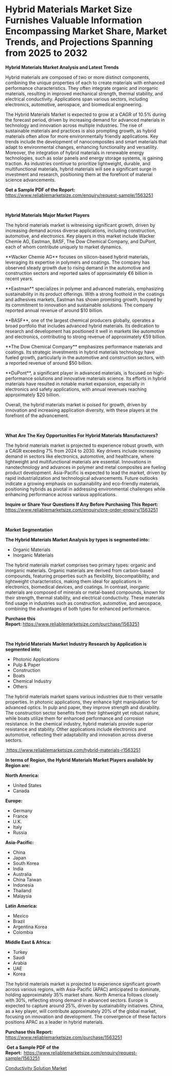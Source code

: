 <p><h1>Hybrid Materials Market Size Furnishes Valuable Information Encompassing Market Share, Market Trends, and Projections Spanning from 2025 to 2032</h1></p><p><strong>Hybrid Materials Market Analysis and Latest Trends</strong></p>
<p><p>Hybrid materials are composed of two or more distinct components, combining the unique properties of each to create materials with enhanced performance characteristics. They often integrate organic and inorganic materials, resulting in improved mechanical strength, thermal stability, and electrical conductivity. Applications span various sectors, including electronics, automotive, aerospace, and biomedical engineering.</p><p>The Hybrid Materials Market is expected to grow at a CAGR of 10.5% during the forecast period, driven by increasing demand for advanced materials in technology and innovation across multiple industries. The rise of sustainable materials and practices is also prompting growth, as hybrid materials often allow for more environmentally friendly applications. Key trends include the development of nanocomposites and smart materials that adapt to environmental changes, enhancing functionality and versatility. Moreover, the integration of hybrid materials in renewable energy technologies, such as solar panels and energy storage systems, is gaining traction. As industries continue to prioritize lightweight, durable, and multifunctional materials, hybrid materials will see a significant surge in investment and research, positioning them at the forefront of material science advancements.</p></p>
<p><strong>Get a Sample PDF of the Report:&nbsp;</strong> <a href="https://www.reliablemarketsize.com/enquiry/request-sample/1563251?utm_campaign=1939&utm_medium=2&utm_source=Github&utm_content=ia&utm_term=30012025&utm_id=hybrid-materials">https://www.reliablemarketsize.com/enquiry/request-sample/1563251</a></p>
<p>&nbsp;</p>
<p><strong>Hybrid Materials Major Market Players</strong></p>
<p><p>The hybrid materials market is witnessing significant growth, driven by increasing demand across diverse applications, including construction, automotive, and electronics. Key players in this market include Wacker Chemie AG, Eastman, BASF, The Dow Chemical Company, and DuPont, each of whom contribute uniquely to market dynamics.</p><p>**Wacker Chemie AG** focuses on silicon-based hybrid materials, leveraging its expertise in polymers and coatings. The company has observed steady growth due to rising demand in the automotive and construction sectors and reported sales of approximately €6 billion in recent years.</p><p>**Eastman** specializes in polymer and advanced materials, emphasizing sustainability in its product offerings. With a strong foothold in the coatings and adhesives markets, Eastman has shown promising growth, buoyed by its commitment to innovation and sustainable solutions. The company reported annual revenue of around $10 billion.</p><p>**BASF**, one of the largest chemical producers globally, operates a broad portfolio that includes advanced hybrid materials. Its dedication to research and development has positioned it well in markets like automotive and electronics, contributing to strong revenue of approximately €59 billion.</p><p>**The Dow Chemical Company** emphasizes performance materials and coatings. Its strategic investments in hybrid materials technology have fueled growth, particularly in the automotive and construction sectors, with a reported revenue of around $50 billion.</p><p>**DuPont**, a significant player in advanced materials, is focused on high-performance solutions and innovative materials science. Its efforts in hybrid materials have resulted in notable market expansion, especially in electronics and safety applications, with annual revenues reaching approximately $20 billion.</p><p>Overall, the hybrid materials market is poised for growth, driven by innovation and increasing application diversity, with these players at the forefront of the advancement.</p></p>
<p>&nbsp;</p>
<p><strong>What Are The Key Opportunities For Hybrid Materials Manufacturers?</strong></p>
<p><p>The hybrid materials market is projected to experience robust growth, with a CAGR exceeding 7% from 2024 to 2030. Key drivers include increasing demand in sectors like electronics, automotive, and healthcare, where lightweight and multifunctional materials are essential. Innovations in nanotechnology and advances in polymer and metal composites are fueling product development. Asia-Pacific is expected to lead the market, driven by rapid industrialization and technological advancements. Future outlooks indicate a growing emphasis on sustainability and eco-friendly materials, positioning hybrids as pivotal in addressing environmental challenges while enhancing performance across various applications.</p></p>
<p><strong>Inquire or Share Your Questions If Any Before Purchasing This Report:</strong> <a href="https://www.reliablemarketsize.com/enquiry/pre-order-enquiry/1563251?utm_campaign=1939&utm_medium=2&utm_source=Github&utm_content=ia&utm_term=30012025&utm_id=hybrid-materials">https://www.reliablemarketsize.com/enquiry/pre-order-enquiry/1563251</a></p>
<p>&nbsp;</p>
<p><strong>Market Segmentation</strong></p>
<p><strong>The Hybrid Materials Market Analysis by types is segmented into:</strong></p>
<p><ul><li>Organic Materials</li><li>Inorganic Materials</li></ul></p>
<p><p>The hybrid materials market comprises two primary types: organic and inorganic materials. Organic materials are derived from carbon-based compounds, featuring properties such as flexibility, biocompatibility, and lightweight characteristics, making them ideal for applications in electronics, biomedical devices, and coatings. In contrast, inorganic materials are composed of minerals or metal-based compounds, known for their strength, thermal stability, and electrical conductivity. These materials find usage in industries such as construction, automotive, and aerospace, combining the advantages of both types for enhanced performance.</p></p>
<p><strong>Purchase this Report:&nbsp;</strong><a href="https://www.reliablemarketsize.com/purchase/1563251?utm_campaign=1939&utm_medium=2&utm_source=Github&utm_content=ia&utm_term=30012025&utm_id=hybrid-materials">https://www.reliablemarketsize.com/purchase/1563251</a></p>
<p>&nbsp;</p>
<p><strong>The Hybrid Materials Market Industry Research by Application is segmented into:</strong></p>
<p><ul><li>Photonic Applications</li><li>Pulp & Paper</li><li>Construction</li><li>Boats</li><li>Chemical Industry</li><li>Others</li></ul></p>
<p><p>The hybrid materials market spans various industries due to their versatile properties. In photonic applications, they enhance light manipulation for advanced optics. In pulp and paper, they improve strength and durability. The construction sector benefits from their lightweight yet robust nature, while boats utilize them for enhanced performance and corrosion resistance. In the chemical industry, hybrid materials provide superior resistance and stability. Other applications include electronics and automotive, reflecting their adaptability and innovation across diverse sectors.</p></p>
<p><a href="https://www.reliablemarketsize.com/hybrid-materials-r1563251?utm_campaign=1939&utm_medium=2&utm_source=Github&utm_content=ia&utm_term=30012025&utm_id=hybrid-materials">&nbsp;https://www.reliablemarketsize.com/hybrid-materials-r1563251</a></p>
<p><strong>In terms of Region, the Hybrid Materials Market Players available by Region are:</strong></p>
<p>
    <p> <strong> North America: </strong>
        <ul>
            <li>United States</li>
            <li>Canada</li>
        </ul>
        </p> 
    <p> <strong> Europe: </strong>
        <ul>
            <li>Germany</li>
            <li>France</li>
            <li>U.K.</li>
            <li>Italy</li>
            <li>Russia</li>
        </ul>
        </p> 
    <p> <strong> Asia-Pacific: </strong>
        <ul>
            <li>China</li>
            <li>Japan</li>
            <li>South Korea</li>
            <li>India</li>
            <li>Australia</li>
            <li>China Taiwan</li>
            <li>Indonesia</li>
            <li>Thailand</li>
            <li>Malaysia</li>
        </ul>
        </p> 
    <p> <strong> Latin America: </strong>
        <ul>
            <li>Mexico</li>
            <li>Brazil</li>
            <li>Argentina Korea</li>
            <li>Colombia</li>
        </ul>
        </p> 
    <p> <strong> Middle East & Africa: </strong>
        <ul>
            <li>Turkey</li>
            <li>Saudi</li>
            <li>Arabia</li>
            <li>UAE</li>
            <li>Korea</li>
        </ul>
    </p>
    </p>
<p><p>The hybrid materials market is projected to experience significant growth across various regions, with Asia-Pacific (APAC) anticipated to dominate, holding approximately 35% market share. North America follows closely with 30%, reflecting strong demand in advanced sectors. Europe is expected to capture around 25%, driven by sustainability initiatives. China, as a key player, will contribute approximately 20% of the global market, focusing on innovation and development. The convergence of these factors positions APAC as a leader in hybrid materials.</p></p>
<p><strong>Purchase this Report: </strong><a href="https://www.reliablemarketsize.com/purchase/1563251?utm_campaign=1939&utm_medium=2&utm_source=Github&utm_content=ia&utm_term=30012025&utm_id=hybrid-materials">https://www.reliablemarketsize.com/purchase/1563251</a></p>
<p>&nbsp;<strong>Get a Sample PDF of the Report:&nbsp;&nbsp;</strong><a href="https://www.reliablemarketsize.com/enquiry/request-sample/1563251?utm_campaign=1939&utm_medium=2&utm_source=Github&utm_content=ia&utm_term=30012025&utm_id=hybrid-materials">https://www.reliablemarketsize.com/enquiry/request-sample/1563251</a></p>
<p><strong></strong></p>
<p><p><a href="https://github.com/musickyung75/Market-Research-Report-List-1/blob/main/conductivity-solution-market.md?utm_campaign=1939&utm_medium=2&utm_source=Github&utm_content=ia&utm_term=30012025&utm_id=hybrid-materials">Conductivity Solution Market</a></p></p>